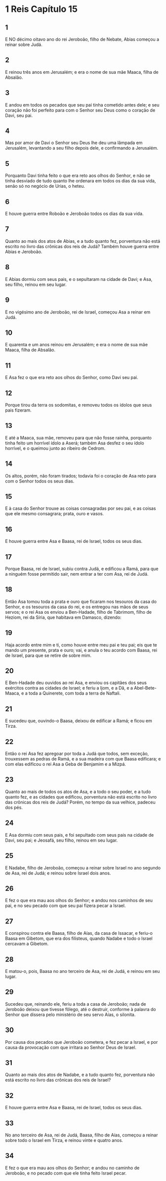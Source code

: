 # 1 Reis Capítulo 15

## 1
E NO décimo oitavo ano do rei Jeroboão, filho de Nebate, Abias começou a reinar sobre Judá.

## 2
E reinou três anos em Jerusalém; e era o nome de sua mãe Maaca, filha de Absalão.

## 3
E andou em todos os pecados que seu pai tinha cometido antes dele; e seu coração não foi perfeito para com o Senhor seu Deus como o coração de Davi, seu pai.

## 4
Mas por amor de Davi o Senhor seu Deus lhe deu uma lâmpada em Jerusalém, levantando a seu filho depois dele, e confirmando a Jerusalém.

## 5
Porquanto Davi tinha feito o que era reto aos olhos do Senhor, e não se tinha desviado de tudo quanto lhe ordenara em todos os dias da sua vida, senão só no negócio de Urias, o heteu.

## 6
E houve guerra entre Roboão e Jeroboão todos os dias da sua vida.

## 7
Quanto ao mais dos atos de Abias, e a tudo quanto fez, porventura não está escrito no livro das crônicas dos reis de Judá? Também houve guerra entre Abias e Jeroboão.

## 8
E Abias dormiu com seus pais, e o sepultaram na cidade de Davi; e Asa, seu filho, reinou em seu lugar.

## 9
E no vigésimo ano de Jeroboão, rei de Israel, começou Asa a reinar em Judá.

## 10
E quarenta e um anos reinou em Jerusalém; e era o nome de sua mãe Maaca, filha de Absalão.

## 11
E Asa fez o que era reto aos olhos do Senhor, como Davi seu pai.

## 12
Porque tirou da terra os sodomitas, e removeu todos os ídolos que seus pais fizeram.

## 13
E até a Maaca, sua mãe, removeu para que não fosse rainha, porquanto tinha feito um horrível ídolo a Aserá; também Asa desfez o seu ídolo horrível, e o queimou junto ao ribeiro de Cedrom.

## 14
Os altos, porém, não foram tirados; todavia foi o coração de Asa reto para com o Senhor todos os seus dias.

## 15
E à casa do Senhor trouxe as coisas consagradas por seu pai, e as coisas que ele mesmo consagrara; prata, ouro e vasos.

## 16
E houve guerra entre Asa e Baasa, rei de Israel, todos os seus dias.

## 17
Porque Baasa, rei de Israel, subiu contra Judá, e edificou a Ramá, para que a ninguém fosse permitido sair, nem entrar a ter com Asa, rei de Judá.

## 18
Então Asa tomou toda a prata e ouro que ficaram nos tesouros da casa do Senhor, e os tesouros da casa do rei, e os entregou nas mãos de seus servos; e o rei Asa os enviou a Ben-Hadade, filho de Tabrimom, filho de Heziom, rei da Síria, que habitava em Damasco, dizendo:

## 19
Haja acordo entre mim e ti, como houve entre meu pai e teu pai; eis que te mando um presente, prata e ouro; vai, e anula o teu acordo com Baasa, rei de Israel, para que se retire de sobre mim.

## 20
E Ben-Hadade deu ouvidos ao rei Asa, e enviou os capitães dos seus exércitos contra as cidades de Israel; e feriu a Ijom, e a Dã, e a Abel-Bete-Maaca, e a toda a Quinerete, com toda a terra de Naftali.

## 21
E sucedeu que, ouvindo-o Baasa, deixou de edificar a Ramá; e ficou em Tirza.

## 22
Então o rei Asa fez apregoar por toda a Judá que todos, sem exceção, trouxessem as pedras de Ramá, e a sua madeira com que Baasa edificara; e com elas edificou o rei Asa a Geba de Benjamim e a Mizpá.

## 23
Quanto ao mais de todos os atos de Asa, e a todo o seu poder, e a tudo quanto fez, e as cidades que edificou, porventura não está escrito no livro das crônicas dos reis de Judá? Porém, no tempo da sua velhice, padeceu dos pés.

## 24
E Asa dormiu com seus pais, e foi sepultado com seus pais na cidade de Davi, seu pai; e Jeosafá, seu filho, reinou em seu lugar.

## 25
E Nadabe, filho de Jeroboão, começou a reinar sobre Israel no ano segundo de Asa, rei de Judá; e reinou sobre Israel dois anos.

## 26
E fez o que era mau aos olhos do Senhor; e andou nos caminhos de seu pai, e no seu pecado com que seu pai fizera pecar a Israel.

## 27
E conspirou contra ele Baasa, filho de Aías, da casa de Issacar, e feriu-o Baasa em Gibetom, que era dos filisteus, quando Nadabe e todo o Israel cercavam a Gibetom.

## 28
E matou-o, pois, Baasa no ano terceiro de Asa, rei de Judá, e reinou em seu lugar.

## 29
Sucedeu que, reinando ele, feriu a toda a casa de Jeroboão; nada de Jeroboão deixou que tivesse fôlego, até o destruir, conforme à palavra do Senhor que dissera pelo ministério de seu servo Aías, o silonita.

## 30
Por causa dos pecados que Jeroboão cometera, e fez pecar a Israel, e por causa da provocação com que irritara ao Senhor Deus de Israel.

## 31
Quanto ao mais dos atos de Nadabe, e a tudo quanto fez, porventura não está escrito no livro das crônicas dos reis de Israel?

## 32
E houve guerra entre Asa e Baasa, rei de Israel, todos os seus dias.

## 33
No ano terceiro de Asa, rei de Judá, Baasa, filho de Aías, começou a reinar sobre todo o Israel em Tirza, e reinou vinte e quatro anos.

## 34
E fez o que era mau aos olhos do Senhor; e andou no caminho de Jeroboão, e no pecado com que ele tinha feito Israel pecar.

